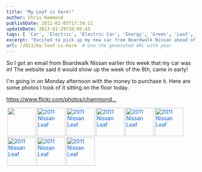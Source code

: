 ```yaml
---
title: "My Leaf is here!"
author: Chris Hammond
publishDate: 2011-02-05T17:34:11
updateDate: 2013-01-29T10:05:43
tags: [ 'Car', 'Electric', 'Electric Car', 'Energy', 'Green', 'Leaf', 'Nissan', 'Nissan Leaf' ]
excerpt: "Excited to pick up my new car from Boardwalk Nissan ahead of schedule! Check out photos of it before the purchase here. #newcar #BoardwalkNissan"
url: /2011/my-leaf-is-here  # Use the generated URL with year
---
```

<p>So I got an email from Boardwalk Nissan earlier this week that my car was in! The website said it would show up the week of the 8th, came in early!</p> <p>I'm going in on Monday afternoon with the money to purchase it. Here are some photos I took of it sitting on the floor today. </p> <p><a href="https://www.flickr.com/photos/chammond/sets/72157625984148916/" target="_blank" rel="nofollow">https://www.flickr.com/photos/chammond...</a></p> <p> </p> <div class="setThumbs-indv" id="setThumbs-indv5419199703_div" style="float: left;"><a href="https://www.flickr.com/photos/chammond/5419199703/in/set-72157625984148916/" title="2011 Nissan Leaf" class="image_link" style="color: #ffffff; text-decoration: none; background-color: transparent; outline-width: 0px; outline-style: initial; outline-color: initial;"><img src="https://farm6.static.flickr.com/5093/5419199703_268e2b03e7_s.jpg" width="75" height="75" alt="2011 Nissan Leaf" class="pc_img" style="border: none;  border-image: initial; margin-top: 0px; margin-right: 0px; margin-bottom: 3px; margin-left: 3px;" /></a></div> <div class="setThumbs-indv" id="setThumbs-indv5419200395_div" style="float: left;"><a href="https://www.flickr.com/photos/chammond/5419200395/in/set-72157625984148916/" title="2011 Nissan Leaf" class="image_link" style="color: #0063dc; text-decoration: underline; background-color: transparent; outline-width: 0px; outline-style: initial; outline-color: initial;"><img src="https://farm6.static.flickr.com/5179/5419200395_3ab56799f5_s.jpg" width="75" height="75" alt="2011 Nissan Leaf" class="pc_img" style="border: none;  border-image: initial; margin-top: 0px; margin-right: 0px; margin-bottom: 3px; margin-left: 3px;" /></a></div> <div class="setThumbs-indv" id="setThumbs-indv5419201397_div" style="float: left;"><a href="https://www.flickr.com/photos/chammond/5419201397/in/set-72157625984148916/" title="2011 Nissan Leaf" class="image_link" style="color: #0063dc; text-decoration: underline; background-color: transparent; outline-width: 0px; outline-style: initial; outline-color: initial;"><img src="https://farm6.static.flickr.com/5220/5419201397_7236c7b57c_s.jpg" width="75" height="75" alt="2011 Nissan Leaf" class="pc_img" style="border: none;  border-image: initial; margin-top: 0px; margin-right: 0px; margin-bottom: 3px; margin-left: 3px;" /></a></div> <div class="setThumbs-indv" id="setThumbs-indv5419202915_div" style="float: left;"><a href="https://www.flickr.com/photos/chammond/5419202915/in/set-72157625984148916/" title="2011 Nissan Leaf" class="image_link" style="color: #0063dc; text-decoration: underline; background-color: transparent; outline-width: 0px; outline-style: initial; outline-color: initial;"><img src="https://farm6.static.flickr.com/5219/5419202915_6459bc51bb_s.jpg" width="75" height="75" alt="2011 Nissan Leaf" class="pc_img" style="border: none;  border-image: initial; margin-top: 0px; margin-right: 0px; margin-bottom: 3px; margin-left: 3px;" /></a></div> <div class="setThumbs-indv" id="setThumbs-indv5419807038_div" style="float: left;"><a href="https://www.flickr.com/photos/chammond/5419807038/in/set-72157625984148916/" title="2011 Nissan Leaf" class="image_link" style="color: #0063dc; text-decoration: underline; background-color: transparent; outline-width: 0px; outline-style: initial; outline-color: initial;"><img src="https://farm6.static.flickr.com/5212/5419807038_5c10033cf2_s.jpg" width="75" height="75" alt="2011 Nissan Leaf" class="pc_img" style="border: none;  border-image: initial; margin-top: 0px; margin-right: 0px; margin-bottom: 3px; margin-left: 3px;" /></a></div> <div class="setThumbs-indv" id="setThumbs-indv5419204075_div" style="float: left;"><a href="https://www.flickr.com/photos/chammond/5419204075/in/set-72157625984148916/" title="2011 Nissan Leaf" class="image_link" style="color: #0063dc; text-decoration: underline; background-color: transparent; outline-width: 0px; outline-style: initial; outline-color: initial;"><img src="https://farm6.static.flickr.com/5176/5419204075_4f88ee6306_s.jpg" width="75" height="75" alt="2011 Nissan Leaf" class="pc_img" style="border: none;  border-image: initial; margin-top: 0px; margin-right: 0px; margin-bottom: 3px; margin-left: 3px;" /></a></div> <div class="setThumbs-indv" id="setThumbs-indv5419808974_div" style="float: left;"><a href="https://www.flickr.com/photos/chammond/5419808974/in/set-72157625984148916/" title="2011 Nissan Leaf" class="image_link" style="color: #0063dc; text-decoration: underline; background-color: transparent; outline-width: 0px; outline-style: initial; outline-color: initial;"><img src="https://farm6.static.flickr.com/5094/5419808974_1b111c1edd_s.jpg" width="75" height="75" alt="2011 Nissan Leaf" class="pc_img" style="border: none;  border-image: initial; margin-top: 0px; margin-right: 0px; margin-bottom: 3px; margin-left: 3px;" /></a></div> <div class="setThumbs-indv" id="setThumbs-indv5419809848_div" style="float: left;"><a href="https://www.flickr.com/photos/chammond/5419809848/in/set-72157625984148916/" title="2011 Nissan Leaf" class="image_link" style="color: #0063dc; text-decoration: underline; background-color: transparent; outline-width: 0px; outline-style: initial; outline-color: initial;"><img src="https://farm6.static.flickr.com/5298/5419809848_513b8100ec_s.jpg" width="75" height="75" alt="2011 Nissan Leaf" class="pc_img" style="border: none;  border-image: initial; margin-top: 0px; margin-right: 0px; margin-bottom: 3px; margin-left: 3px;" /></a></div> <div class="setThumbs-indv" id="setThumbs-indv5419811446_div" style="float: left;"><a href="https://www.flickr.com/photos/chammond/5419811446/in/set-72157625984148916/" title="2011 Nissan Leaf" class="image_link" style="color: #0063dc; text-decoration: underline; background-color: transparent; outline-width: 0px; outline-style: initial; outline-color: initial;"><img src="https://farm6.static.flickr.com/5140/5419811446_c925f2387e_s.jpg" width="75" height="75" alt="2011 Nissan Leaf" class="pc_img" style="border: none;  border-image: initial; margin-top: 0px; margin-right: 0px; margin-bottom: 3px; margin-left: 3px;" /></a></div>


